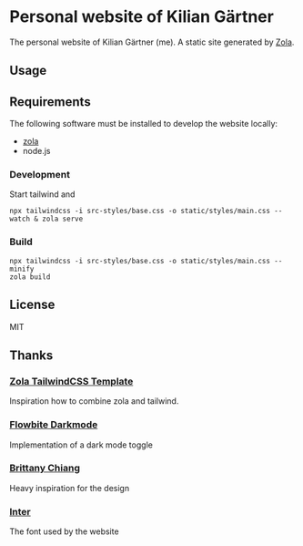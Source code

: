 # Personal website of Kilian Gärtner

The personal website of Kilian Gärtner (me). A static site generated by [Zola](https://www.getzola.org/).

## Usage

## Requirements

The following software must be installed to develop the website locally:

- [zola](https://www.getzola.org/documentation/getting-started/installation/)
- node.js

### Development

Start tailwind and

    npx tailwindcss -i src-styles/base.css -o static/styles/main.css --watch & zola serve

### Build

    npx tailwindcss -i src-styles/base.css -o static/styles/main.css --minify
    zola build

## License

MIT

## Thanks

### [Zola TailwindCSS Template](https://github.com/coastalwhite/zola-tailwind)

Inspiration how to combine zola and tailwind.

### [Flowbite Darkmode](https://flowbite.com/docs/customize/dark-mode/)

Implementation of a dark mode toggle

### [Brittany Chiang](https://brittanychiang.com/)

Heavy inspiration for the design

### [Inter](https://rsms.me/inter/)

The font used by the website
